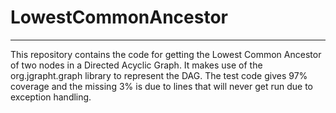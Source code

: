 # LowestCommonAncestor
__________________________

This repository contains the code for getting the Lowest Common Ancestor of two nodes in a Directed Acyclic Graph. 
It makes use of the org.jgrapht.graph library to represent the DAG. The test code gives 97% coverage and the missing 
3% is due to lines that will never get run due to exception handling. 
